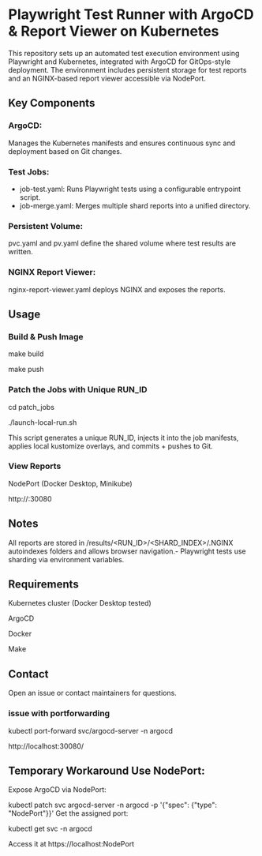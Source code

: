 # Playwright Test Runner with ArgoCD & Report Viewer on Kubernetes 
This repository sets up an automated test execution environment using Playwright and Kubernetes, integrated with ArgoCD for GitOps-style deployment. The environment includes persistent storage for test reports and an NGINX-based report viewer accessible via NodePort.

## Key Components
### ArgoCD: 
Manages the Kubernetes manifests and ensures continuous sync and deployment based on Git changes.
### Test Jobs:
- job-test.yaml: Runs Playwright tests using a configurable entrypoint script.
- job-merge.yaml: Merges multiple shard reports into a unified directory.
### Persistent Volume: 
pvc.yaml and pv.yaml define the shared volume where test results are written.
### NGINX Report Viewer: 
nginx-report-viewer.yaml deploys NGINX and exposes the reports.

## Usage
### Build & Push Image
make build

make push

### Patch the Jobs with Unique RUN_ID
cd patch_jobs

./launch-local-run.sh

This script generates a unique RUN_ID, injects it into the job manifests, applies local kustomize overlays, and commits + pushes to Git.

### View Reports
NodePort (Docker Desktop, Minikube)

http://<your-node-ip>:30080

## Notes
All reports are stored in /results/<RUN_ID>/<SHARD_INDEX>/.NGINX autoindexes folders and allows browser navigation.- Playwright tests use sharding via environment variables.

## Requirements
Kubernetes cluster (Docker Desktop tested)

ArgoCD

Docker

Make

## Contact
Open an issue or contact maintainers for questions.

### issue with portforwarding 
kubectl port-forward svc/argocd-server -n argocd

http://localhost:30080/

## Temporary Workaround Use NodePort: 

Expose ArgoCD via NodePort:

kubectl patch svc argocd-server -n argocd -p '{"spec": {"type": "NodePort"}}'
Get the assigned port:

kubectl get svc -n argocd

Access it at https://localhost:NodePort
